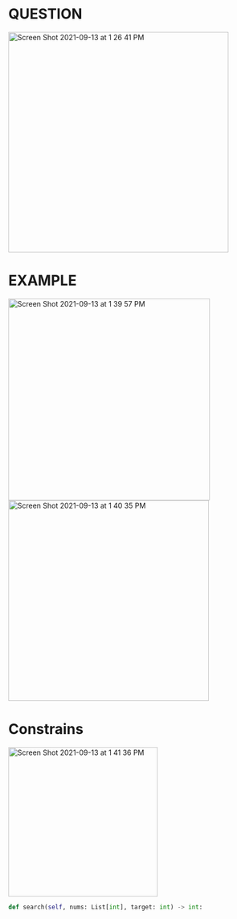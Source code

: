 # QUESTION

<img width="438" alt="Screen Shot 2021-09-13 at 1 26 41 PM" src="https://user-images.githubusercontent.com/64442606/133130766-c9e92278-4209-4910-b7dd-9201a5b652b9.png">

# EXAMPLE
<img width="401" alt="Screen Shot 2021-09-13 at 1 39 57 PM" src="https://user-images.githubusercontent.com/64442606/133131070-cedd14b2-50f0-4241-ad11-af1814747803.png"> <img width="399" alt="Screen Shot 2021-09-13 at 1 40 35 PM" src="https://user-images.githubusercontent.com/64442606/133131095-207f2f5a-96bf-4f0b-96ee-031f69888a1a.png">

# Constrains
<img width="297" alt="Screen Shot 2021-09-13 at 1 41 36 PM" src="https://user-images.githubusercontent.com/64442606/133131190-8f6440c0-e8f1-4263-b093-cf8582c7fc7f.png">


```python
def search(self, nums: List[int], target: int) -> int:
    
```
